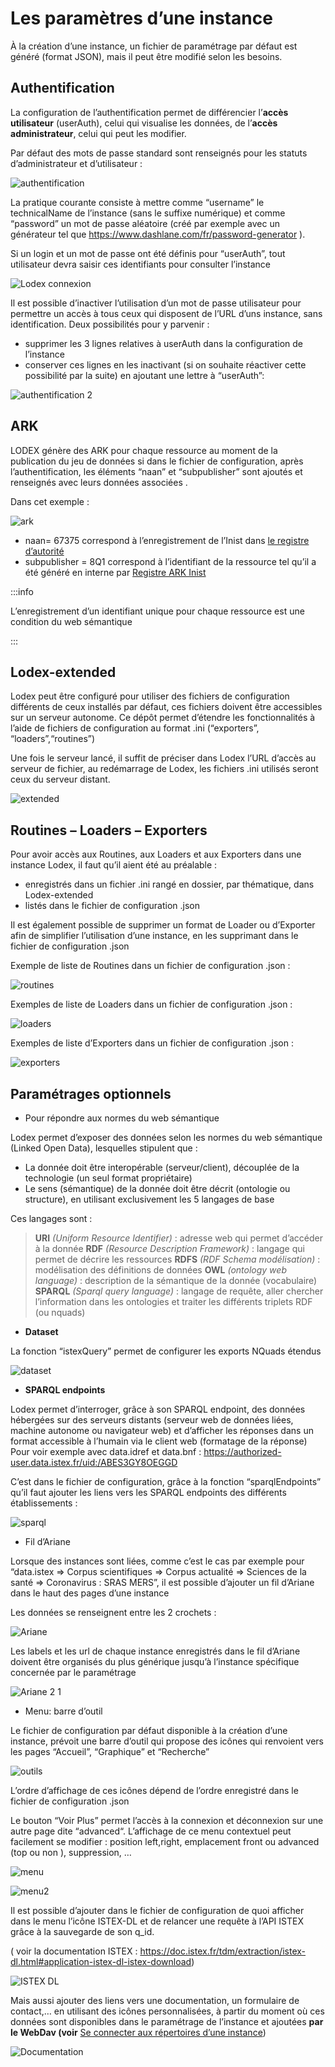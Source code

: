 # Les paramètres d’une instance

À la création d’une instance, un fichier de paramétrage par défaut est généré (format JSON), mais il peut être modifié
selon les besoins.

## Authentification

La configuration de l’authentification permet de différencier l’**accès utilisateur** (userAuth),
celui qui visualise les données, de l’**accès administrateur**, celui qui peut les modifier.

Par défaut des mots de passe standard sont renseignés pour les statuts d’administrateur et d’utilisateur :

![authentification](./assets/authentification.png)

La pratique courante consiste à mettre comme “username” le technicalName de l’instance (sans le suffixe numérique)
et comme “password” un mot de passe aléatoire (créé par exemple avec un générateur tel
que https://www.dashlane.com/fr/password-generator ).

Si un login et un mot de passe ont été définis pour “userAuth”,
tout utilisateur devra saisir ces identifiants pour consulter l’instance

![Lodex connexion](./assets/Lodex_connexion.jpg)

Il est possible d’inactiver l’utilisation d’un mot de passe utilisateur pour permettre un accès
à tous ceux qui disposent de l’URL d’uns instance, sans identification.
Deux possibilités pour y parvenir :

- supprimer les 3 lignes relatives à userAuth dans la configuration de l’instance
- conserver ces lignes en les inactivant (si on souhaite réactiver cette possibilité par la suite)
  en ajoutant une lettre à “userAuth”:

![authentification 2](./assets/authentification_2.png)

## ARK

LODEX génère des ARK pour chaque ressource au moment de la publication du jeu de données si dans le fichier de
configuration,
après l’authentification, les éléments “naan” et “subpublisher” sont ajoutés et renseignés avec leurs données
associées .

Dans cet exemple :

![ark](./assets/ark.png)

- naan= 67375 correspond à l’enregistrement de l’Inist
  dans [le registre d’autorité](https://n2t.net/e/pub/naan_table.html)
- subpublisher = 8Q1 correspond à l’identifiant de la ressource tel qu’il a été généré en interne
  par [Registre ARK Inist](http://vpezark.intra.inist.fr:35268/#/)

:::info

L’enregistrement d’un identifiant unique pour chaque ressource est une condition du web sémantique

:::

## Lodex-extended

Lodex peut être configuré pour utiliser des fichiers de configuration différents de ceux installés par défaut,
ces fichiers doivent être accessibles sur un serveur autonome.
Ce dépôt permet d’étendre les fonctionnalités à l’aide de fichiers de configuration au format .ini (“exporters”,
“loaders”,“routines”)

Une fois le serveur lancé, il suffit de préciser dans Lodex l’URL d’accès au serveur de fichier,
au redémarrage de Lodex, les fichiers .ini utilisés seront ceux du serveur distant.

![extended](./assets/extended.png)

## Routines – Loaders – Exporters

Pour avoir accès aux Routines, aux Loaders et aux Exporters dans une instance Lodex, il faut qu’il aient été au
préalable :

- enregistrés dans un fichier .ini rangé en dossier, par thématique, dans Lodex-extended
- listés dans le fichier de configuration .json

Il est également possible de supprimer un format de Loader ou d’Exporter afin de simplifier l’utilisation d’une
instance,
en les supprimant dans le fichier de configuration .json

Exemple de liste de Routines dans un fichier de configuration .json :

![routines](./assets/routines.png)

Exemples de liste de Loaders dans un fichier de configuration .json :

![loaders](./assets/loaders.png)

Exemples de liste d’Exporters dans un fichier de configuration .json :

![exporters](./assets/exporters.png)

## Paramétrages optionnels

- Pour répondre aux normes du web sémantique

Lodex permet d’exposer des données selon les normes du web sémantique (Linked Open Data), lesquelles stipulent que :

- La donnée doit être interopérable (serveur/client), découplée de la technologie (un seul format propriétaire)
- Le sens (sémantique) de la donnée doit être décrit (ontologie ou structure), en utilisant exclusivement les 5 langages
  de base

Ces langages sont :

> **URI** *(Uniform Resource Identifier)* : adresse web qui permet d’accéder à la donnée
> **RDF** *(Resource Description Framework)* : langage qui permet de décrire les ressources
> **RDFS** *(RDF Schema modélisation)* :  modélisation des définitions de données
> **OWL** *(ontology web language)* :  description de la sémantique de la donnée (vocabulaire)
> **SPARQL** *(Sparql query language)* : langage de requête, aller chercher l’information dans les ontologies
> et traiter les différents triplets RDF (ou nquads)

- **Dataset**

La fonction “istexQuery” permet de configurer les exports NQuads étendus

![dataset](./assets/dataset.png)

- **SPARQL endpoints**

Lodex permet d’interroger, grâce à son SPARQL endpoint, des données hébergées sur des serveurs distants
(serveur web de données liées, machine autonome ou navigateur web)
et d’afficher les réponses dans un format accessible à l’humain via le client web (formatage de la réponse)
Pour voir exemple avec data.idref et data.bnf : https://authorized-user.data.istex.fr/uid:/ABES3GY8OEGGD

C’est dans le fichier de configuration,
grâce à la fonction “sparqlEndpoints” qu’il faut ajouter les liens vers les SPARQL endpoints des différents
établissements :

![sparql](./assets/sparql.png)

- Fil d’Ariane

Lorsque des instances sont liées,
comme c’est le cas par exemple pour “data.istex => Corpus scientifiques => Corpus actualité => Sciences de la santé =>
Coronavirus : SRAS MERS”,
il est possible d’ajouter un fil d’Ariane dans le haut des pages d’une instance

Les données se renseignent entre les 2 crochets :

![Ariane](./assets/Ariane.png)

Les labels et les url de chaque instance enregistrés dans le fil d’Ariane doivent être organisés
du plus générique jusqu’à l’instance spécifique concernée par le paramétrage

![Ariane 2 1](./assets/Ariane2-1.png)

- Menu: barre d’outil

Le fichier de configuration par défaut disponible à la création d’une instance,
prévoit une barre d’outil qui propose des icônes qui renvoient vers les pages “Accueil”, “Graphique” et “Recherche”

![outils](./assets/outils.png)

L’ordre d’affichage de ces icônes dépend de l’ordre enregistré dans le fichier de configuration .json

Le bouton “Voir Plus” permet l’accès à la connexion et déconnexion sur une autre page dite “advanced“.
L’affichage de ce menu contextuel peut facilement se modifier : position left,right,
emplacement front ou advanced (top ou non ), suppression, …

![menu](./assets/menu.png)

![menu2](./assets/menu2.png)

Il est possible d’ajouter dans le fichier de configuration de quoi afficher dans le menu l’icône ISTEX-DL
et de relancer une requête à l’API ISTEX grâce à la sauvegarde de son q_id.

( voir la documentation ISTEX : https://doc.istex.fr/tdm/extraction/istex-dl.html#application-istex-dl-istex-download)

![ISTEX DL](./assets/ISTEX-DL.png)

Mais aussi ajouter des liens vers une documentation, un formulaire de contact,… en utilisant des icônes personnalisées,
à partir du moment où ces données sont disponibles dans le paramétrage de l’instance et ajoutées **par le WebDav
(voir** [Se connecter aux répertoires d’une instance](./3-login-instance-repository.md))

![Documentation](./assets/documentation.png)
